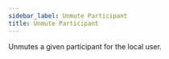 ```yaml
---
sidebar_label: Unmute Participant
title: Unmute Participant
---
```

Unmutes a given participant for the local user.